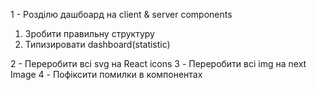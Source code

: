 1 - Розділю дашбоард на client & server components

1.  Зробити правильну структуру
2.  Типизировати dashboard(statistic)

2 - Переробити всі svg на React icons
3 - Переробити всі img на next Image
4 - Пофіксити помилки в компонентах
